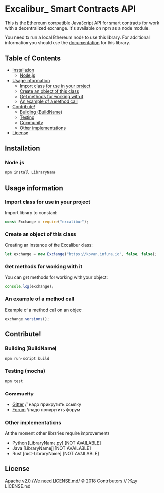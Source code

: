 # Excalibur_ Smart Contracts API

This is the Ethereum compatible JavaScript API for smart contracts for work with a decentralized exchange. It's available on npm as a node module.

You need to run a local Ethereum node to use this library.
For additional information you should use the [documentation](https://github.com/xclbrio/wiki/wiki/JavaScript-API) for this library.

## Table of Contents

* [Installation](#installation)
  * [Node.js](#nodejs)
* [Usage information](#usage-information)
  * [Import class for use in your project](#import-class-for-use-in-your-project)
  * [Сreate an object of this class](#create-an-object-of-this-class)
  * [Get methods for working with it](#get-methods-for-working-with-it)
  * [An example of a method call](#an-example-of-a-method-call)
* [Contribute!](#contribute)
  * [Building (BuildName)](#building-buildname)
  * [Testing](#testing-mocha)
  * [Community](#community)
  * [Other implementations](#other-implementations)
* [License](#license)

## Installation

### Node.js

```bash
npm install LibraryName
```

## Usage information

### Import class for use in your project

Import library to constant:

```js
const Exchange = require("excalibur");
```

### Сreate an object of this class

Creating an instance of the Excalibur class:

```js
let exchange = new Exchange("https://kovan.infura.io", false, false);
```

### Get methods for working with it

You can get methods for working with your object:

```js
console.log(exchange);
```

### An example of a method call

Example of a method call on an object

```js
exchange.versions();
```

## Contribute!

### Building (BuildName)

```bash
npm run-script build
```


### Testing (mocha)

```bash
npm test
```

### Community
 * [Gitter]() // надо прикрутить ссылку
 * [Forum]() //надо прикрутить форум


### Other implementations

At the moment other libraries require improvements
 * Python [LibraryName.py] [NOT AVAILABLE]
 * Java [LibraryNamej] [NOT AVAILABLE]
 * Rust [rust-LibraryName] [NOT AVAILABLE]

## License

[Apache v2.0 /We need LICENSE.md/]() © 2018 Contributors // Жду LICENSE.md

